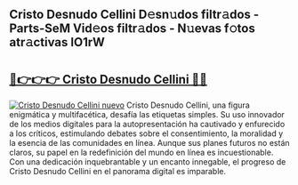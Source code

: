 ## Cristo Desnudo Cellini D𝚎sn𝚞dos filtr𝚊dos - Parts-SeM Vid𝚎os filtr𝚊dos - N𝚞evas f𝚘tos atr𝚊ctivas lO1rW

# <h2><a href="http://mbcex1.tromn.icu/?c=Cristo+Desnudo+Cellini">🔗👉👉👉 Cristo Desnudo Cellini 🔗🔗</a></h2>

[![Cristo Desnudo Cellini nuevo](https://i.imgur.com/pEAQMta.gif)](http://mbcex1.tromn.icu/?c=Cristo+Desnudo+Cellini)
Cristo Desnudo Cellini, una figura enigmática y multifacética, desafía las etiquetas simples. Su uso innovador de los medios digitales para la autopresentación ha cautivado y enfurecido a los críticos, estimulando debates sobre el consentimiento, la moralidad y la esencia de las comunidades en línea. Aunque sus planes futuros no están claros, su papel en la redefinición del mundo en línea es incuestionable. Con una dedicación inquebrantable y un encanto innegable, el progreso de Cristo Desnudo Cellini en el panorama digital es imparable.
